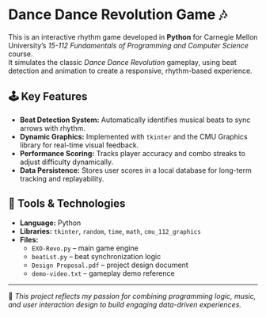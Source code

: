# Dance Dance Revolution Game 🎶  

This is an interactive rhythm game developed in **Python** for Carnegie Mellon University’s *15-112 Fundamentals of Programming and Computer Science* course.  
It simulates the classic *Dance Dance Revolution* gameplay, using beat detection and animation to create a responsive, rhythm-based experience.  

## 🕹️ Key Features
- **Beat Detection System:** Automatically identifies musical beats to sync arrows with rhythm.  
- **Dynamic Graphics:** Implemented with `tkinter` and the CMU Graphics library for real-time visual feedback.  
- **Performance Scoring:** Tracks player accuracy and combo streaks to adjust difficulty dynamically.  
- **Data Persistence:** Stores user scores in a local database for long-term tracking and replayability.  

## 🧰 Tools & Technologies
- **Language:** Python  
- **Libraries:** `tkinter`, `random`, `time`, `math`, `cmu_112_graphics`  
- **Files:**  
  - `EXO-Revo.py` – main game engine  
  - `beatLst.py` – beat synchronization logic  
  - `Design Proposal.pdf` – project design document  
  - `demo-video.txt` – gameplay demo reference  

---

📘 *This project reflects my passion for combining programming logic, music, and user interaction design to build engaging data-driven experiences.*
